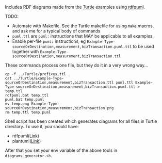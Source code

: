 Includes RDF diagrams made from the [Turtle](../Turtle) examples using [rdfpuml](https://github.com/VladimirAlexiev/rdf2rml).

TODO:
- Automate with Makefile. See the Turtle makefile for using `make` macros, and ask me for a typical body of commands
- `puml.ttl` are `puml:` instructions that MAY be applicable to all examples.
- Enable per-file `puml:` instructions, eg `Example-Type-sourceOrDestination,measurement,bizTransaction.puml.ttl` to be used together with `Example-Type-sourceOrDestination,measurement,bizTransaction.ttl`

These commands process one file, but they do it in a very wrong way...
```
cp -f ../Turtle/prefixes.ttl .
cat ../Turtle/Example-Type-sourceOrDestination,measurement,bizTransaction.ttl puml.ttl Example-Type-sourceOrDestination,measurement,bizTransaction.puml.ttl > temp.ttl
rdfpuml.bat temp.ttl
puml.bat temp.puml
mv temp.png Example-Type-sourceOrDestination,measurement,bizTransaction.png
rm temp.ttl temp.puml
```

Shell script has been created which generates diagrams for all files in Turtle directory.
To use it, you should have:
- rdfpuml([Link](https://github.com/VladimirAlexiev/rdf2rml))
- plantuml([Link](https://plantuml.com/download)) 

After that you set your env variable of the above tools in `diagrams_generator.sh`.

